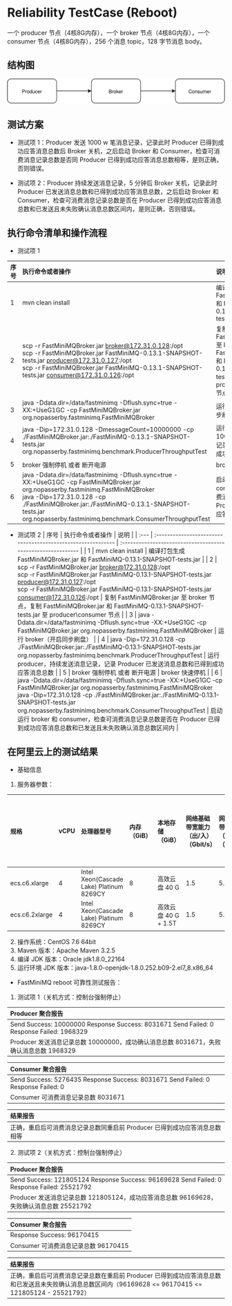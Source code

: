 # Reliability TestCase (Reboot)

一个 producer 节点（4核8G内存），一个 broker 节点（4核8G内存），一个 consumer 节点（4核8G内存），256 个消息 topic，128 字节消息 body。

## 结构图

![](testcase_reboot.assets/testcase_reboot.svg)
## 测试方案
* 测试项 1：Producer 发送 1000 w 笔消息记录，记录此时 Producer 已得到成功应答消息总数后 Broker 关机，之后启动 Broker 和 Consumer，检查可消费消息记录总数是否同 Producer 已得到成功应答消息总数相等，是则正确，否则错误。

* 测试项 2：Producer 持续发送消息记录，5 分钟后 Broker 关机，记录此时 Producer 已发送消息总数和已得到成功应答消息总数，之后启动 Broker 和 Consumer，检查可消费消息记录总数是否在 Producer 已得到成功应答消息总数和已发送且未失败确认消息总数区间内，是则正确，否则错误。

## 执行命令清单和操作流程
* 测试项 1

| 序号 | 执行命令或者操作                                             | 说明                                                         |
| :--- | :----------------------------------------------------------- | :----------------------------------------------------------- |
| 1    | mvn clean install                                            | 编译打包生成 FastMiniMQBroker.jar 和 FastMiniMQ-0.13.1-SNAPSHOT-tests.jar |
| 2    | scp -r FastMiniMQBroker.jar broker@172.31.0.128:/opt <br>scp -r FastMiniMQBroker.jar FastMiniMQ-0.13.1-SNAPSHOT-tests.jar producer@172.31.0.127:/opt <br>scp -r FastMiniMQBroker.jar FastMiniMQ-0.13.1-SNAPSHOT-tests.jar consumer@172.31.0.126:/opt | 复制 FastMiniMQBroker.jar 至 broker 节点，复制 FastMiniMQBroker.jar 和 FastMiniMQ-0.13.1-SNAPSHOT-tests.jar 至 producer\consumer 节点 |
| 3    | java -Ddata.dir=/data/fastminimq -Dflush.sync=true -XX:+UseG1GC -cp FastMiniMQBroker.jar org.nopasserby.fastminimq.FastMiniMQBroker | 运行 broker（开启同步刷盘）                                  |
| 4    | java -Dip=172.31.0.128 -DmessageCount=10000000 -cp ./FastMiniMQBroker.jar:./FastMiniMQ-0.13.1-SNAPSHOT-tests.jar org.nopasserby.fastminimq.benchmark.ProducerThroughputTest | 运行 producer，发送 1000 w 笔消息记录，记录 Producer 已得到成功应答消息总数 |
| 5    | broker 强制停机 或者 断开电源                                | broker 快速停机                                              |
| 6    | java -Ddata.dir=/data/fastminimq -Dflush.sync=true -XX:+UseG1GC -cp FastMiniMQBroker.jar org.nopasserby.fastminimq.FastMiniMQBroker<br>java -Dip=172.31.0.128 -cp ./FastMiniMQBroker.jar:./FastMiniMQ-0.13.1-SNAPSHOT-tests.jar org.nopasserby.fastminimq.benchmark.ConsumerThroughputTest | 启动运行 broker 和 consumer，检查可消费消息记录总数是否同 Producer 已得到成功应答消息总数相等 |

* 测试项 2
| 序号 | 执行命令或者操作                                             | 说明                                                         |
| :--- | :----------------------------------------------------------- | :----------------------------------------------------------- |
| 1    | mvn clean install                                            | 编译打包生成 FastMiniMQBroker.jar 和 FastMiniMQ-0.13.1-SNAPSHOT-tests.jar |
| 2    | scp -r FastMiniMQBroker.jar broker@172.31.0.128:/opt <br>scp -r FastMiniMQBroker.jar FastMiniMQ-0.13.1-SNAPSHOT-tests.jar producer@172.31.0.127:/opt <br>scp -r FastMiniMQBroker.jar FastMiniMQ-0.13.1-SNAPSHOT-tests.jar consumer@172.31.0.126:/opt | 复制 FastMiniMQBroker.jar 至 broker 节点，复制 FastMiniMQBroker.jar 和 FastMiniMQ-0.13.1-SNAPSHOT-tests.jar 至 producer\consumer 节点 |
| 3    | java -Ddata.dir=/data/fastminimq -Dflush.sync=true -XX:+UseG1GC -cp FastMiniMQBroker.jar org.nopasserby.fastminimq.FastMiniMQBroker | 运行 broker（开启同步刷盘）                                  |
| 4    | java -Dip=172.31.0.128 -cp ./FastMiniMQBroker.jar:./FastMiniMQ-0.13.1-SNAPSHOT-tests.jar org.nopasserby.fastminimq.benchmark.ProducerThroughputTest | 运行 producer，持续发送消息记录，记录 Producer 已发送消息总数和已得到成功应答消息总数 |
| 5    | broker 强制停机 或者 断开电源                                | broker 快速停机                                              |
| 6    | java -Ddata.dir=/data/fastminimq -Dflush.sync=true -XX:+UseG1GC -cp FastMiniMQBroker.jar org.nopasserby.fastminimq.FastMiniMQBroker<br/>java -Dip=172.31.0.128 -cp ./FastMiniMQBroker.jar:./FastMiniMQ-0.13.1-SNAPSHOT-tests.jar org.nopasserby.fastminimq.benchmark.ConsumerThroughputTest | 启动运行 broker 和 consumer，检查可消费消息记录总数是否在 Producer 已得到成功应答消息总数和已发送且未失败确认消息总数区间内 |

## 在阿里云上的测试结果

* 基础信息

1. 服务器参数：

| 规格           | vCPU | 处理器型号                               | 内存（GiB） | 本地存储（GiB）      | 网络基础带宽能力（出/入）（Gbit/s） | 网络突发带宽能力（出/入）（Gbit/s） | 网络收发包能力（出+入）（万PPS） | 连接数（万） | 多队列 | 云盘最大IOPS | 云盘最大吞吐量（MB/s） | 云盘带宽（Gbit/s） |
| :------------- | :--- | :--------------------------------------- | :---------- | :------------------- | :---------------------------------- | :---------------------------------- | :------------------------------- | :----------- | :----- | :----------- | :--------------------- | :----------------- |
| ecs.c6.xlarge  | 4    | Intel Xeon(Cascade Lake) Platinum 8269CY | 8           | 高效云盘 40 G        | 1.5                                 | 5.0                                 | 50                               | 最高25       | 4      | 5000         | 140                    | 1.5                |
| ecs.c6.2xlarge | 4    | Intel Xeon(Cascade Lake) Platinum 8269CY | 8           | 高效云盘 40 G + 1.5T | 1.5                                 | 5.0                                 | 80                               | 最高25       | 4      | 5000         | 140                    | 1.5                |

2. 操作系统：CentOS 7.6 64bit
3. Maven 版本：Apache Maven 3.2.5
4. 编译 JDK 版本：Oracle jdk1.8.0_22164
5. 运行环境 JDK 版本：java-1.8.0-openjdk-1.8.0.252.b09-2.el7_8.x86_64

* FastMiniMQ reboot 可靠性测试报告：
1. 测试项 1（关机方式：控制台强制停止）

| Producer 聚合报告                                            |
| :----------------------------------------------------------- |
| Send Success: 10000000 Response Success: 8031671 Send Failed: 0 Response Failed: 1968329 |
| Producer 发送消息记录总数 10000000，成功确认消息总数 8031671，失败确认消息总数 1968329 |

|Consumer 聚合报告   |
| :------------- |
| Send Success: 5276435 Response Success: 8031671 Send Failed: 0 Response Failed: 0 |
| Consumer 可消费消息记录总数 8031671 |

|结果报告   |
| :------------- |
| 正确，重启后可消费消息记录总数同重启前 Producer 已得到成功应答消息总数相等 |

2. 测试项 2（关机方式：控制台强制停止）

| Producer 聚合报告                                            |
| :----------------------------------------------------------- |
| Send Success: 121805124 Response Success: 96169628 Send Failed: 0 Response Failed: 25521792 |
| Producer 发送消息记录总数 121805124，成功应答消息总数 96169628，失败确认消息总数 25521792 |

|Consumer 聚合报告   |
| :------------- |
| Response Success: 96170415 |
| Consumer 可消费消息记录总数 96170415 |

|结果报告   |
| :------------- |
| 正确，重启后可消费消息记录总数在重启前 Producer 已得到成功应答消息总数和已发送且未失败确认消息总数区间内（96169628 <= 96170415 <= 121805124 - 25521792） |
